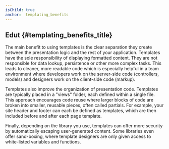 ```yaml
---
isChild: true
anchor:  templating_benefits
---
```


## Edut {#templating_benefits_title}

The main benefit to using templates is the clear separation they create between the presentation logic and the rest of
your application. Templates have the sole responsibility of displaying formatted content. They are not responsible for
data lookup, persistence or other more complex tasks. This leads to cleaner, more readable code which is especially
helpful in a team environment where developers work on the server-side code (controllers, models) and designers work on
the client-side code (markup).

Templates also improve the organization of presentation code. Templates are typically placed in a "views" folder, each
defined within a single file. This approach encourages code reuse where larger blocks of code are broken into smaller,
reusable pieces, often called partials. For example, your site header and footer can each be defined as templates,
which are then included before and after each page template.

Finally, depending on the library you use, templates can offer more security by automatically escaping user-generated
content. Some libraries even offer sand-boxing, where template designers are only given access to white-listed
variables and functions.